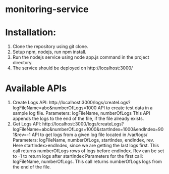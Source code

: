 # monitoring-service
# Installation:
1. Clone the repository using git clone. 
2. Setup npm, nodejs, run npm install.
3. Run the nodejs service using node app.js command in the project directory.
4. The service should be deployed on http://localhost:3000/
# Available APIs 
1. Create Logs API: http://localhost:3000/logs/createLogs?logFileName=abc&numberOfLogs=1000
   API to create test data in a sample log file.
   Parameters: logFileName, numberOfLogs
   This API appends the logs to the end of the file, if the file already exists.
2. Get Logs API: http://localhost:3000/logs/createLogs?logFileName=abc&numberOfLogs=1000&startIndex=1000&endIndex=901&rev=-1
    API to get logs from a given log file located in /var/logs/
    Parameters: logFileName, numberOfLogs, startIndex, endIndex, rev. Here startIndex>endIndex, since we are getting the last logs first. This call returns numberOfLogs rows of logs before endIndex. Rev can be set to -1 to return logs after startIndex
    Parameters for the first call: logFileName, numberOfLogs. This call returns numberOfLogs logs from the end of the file.